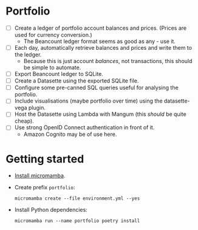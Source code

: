 # Portfolio

- [ ] Create a ledger of portfolio account balances and prices. (Prices are used for currency conversion.)
  - The Beancount ledger format seems as good as any - use it.
- [ ] Each day, automatically retrieve balances and prices and write them to the ledger.
  - Because this is just account *balances*, not transactions, this should be simple to automate.
- [ ] Export Beancount ledger to SQLite.
- [ ] Create a Datasette using the exported SQLite file.
- [ ] Configure some pre-canned SQL queries useful for analysing the portfolio.
- [ ] Include visualisations (maybe portfolio over time) using the datasette-vega plugin.
- [ ] Host the Datasette using Lambda with Mangum (this *should* be quite cheap).
- [ ] Use strong OpenID Connect authentication in front of it.
  - Amazon Cognito may be of use here.


# Getting started

- [Install micromamba](https://mamba.readthedocs.io/en/latest/installation.html).
- Create prefix `portfolio`:

      micromamba create --file environment.yml --yes
- Install Python dependencies:

      micromamba run --name portfolio poetry install
